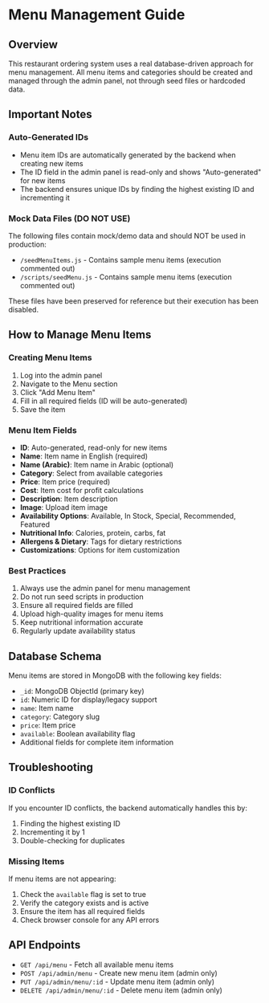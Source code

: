 # Menu Management Guide

## Overview
This restaurant ordering system uses a real database-driven approach for menu management. All menu items and categories should be created and managed through the admin panel, not through seed files or hardcoded data.

## Important Notes

### Auto-Generated IDs
- Menu item IDs are automatically generated by the backend when creating new items
- The ID field in the admin panel is read-only and shows "Auto-generated" for new items
- The backend ensures unique IDs by finding the highest existing ID and incrementing it

### Mock Data Files (DO NOT USE)
The following files contain mock/demo data and should NOT be used in production:
- `/seedMenuItems.js` - Contains sample menu items (execution commented out)
- `/scripts/seedMenu.js` - Contains sample menu items (execution commented out)

These files have been preserved for reference but their execution has been disabled.

## How to Manage Menu Items

### Creating Menu Items
1. Log into the admin panel
2. Navigate to the Menu section
3. Click "Add Menu Item"
4. Fill in all required fields (ID will be auto-generated)
5. Save the item

### Menu Item Fields
- **ID**: Auto-generated, read-only for new items
- **Name**: Item name in English (required)
- **Name (Arabic)**: Item name in Arabic (optional)
- **Category**: Select from available categories
- **Price**: Item price (required)
- **Cost**: Item cost for profit calculations
- **Description**: Item description
- **Image**: Upload item image
- **Availability Options**: Available, In Stock, Special, Recommended, Featured
- **Nutritional Info**: Calories, protein, carbs, fat
- **Allergens & Dietary**: Tags for dietary restrictions
- **Customizations**: Options for item customization

### Best Practices
1. Always use the admin panel for menu management
2. Do not run seed scripts in production
3. Ensure all required fields are filled
4. Upload high-quality images for menu items
5. Keep nutritional information accurate
6. Regularly update availability status

## Database Schema
Menu items are stored in MongoDB with the following key fields:
- `_id`: MongoDB ObjectId (primary key)
- `id`: Numeric ID for display/legacy support
- `name`: Item name
- `category`: Category slug
- `price`: Item price
- `available`: Boolean availability flag
- Additional fields for complete item information

## Troubleshooting

### ID Conflicts
If you encounter ID conflicts, the backend automatically handles this by:
1. Finding the highest existing ID
2. Incrementing it by 1
3. Double-checking for duplicates

### Missing Items
If menu items are not appearing:
1. Check the `available` flag is set to true
2. Verify the category exists and is active
3. Ensure the item has all required fields
4. Check browser console for any API errors

## API Endpoints
- `GET /api/menu` - Fetch all available menu items
- `POST /api/admin/menu` - Create new menu item (admin only)
- `PUT /api/admin/menu/:id` - Update menu item (admin only)
- `DELETE /api/admin/menu/:id` - Delete menu item (admin only)